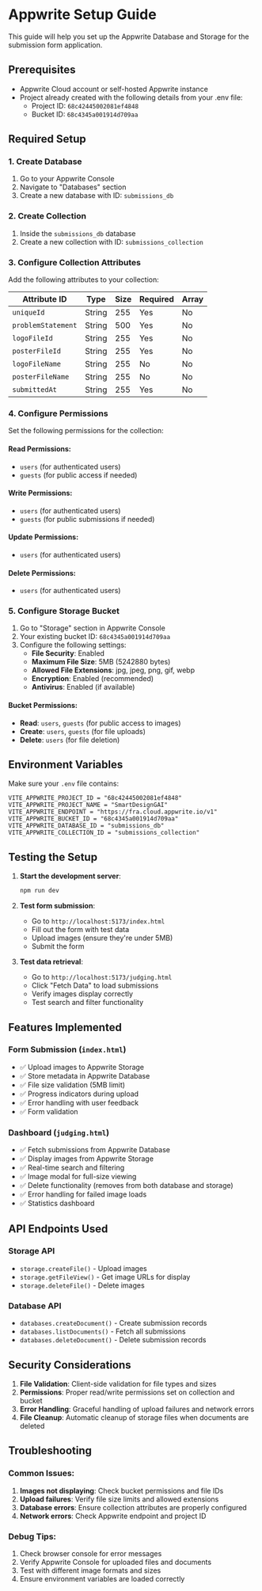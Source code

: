 # Appwrite Setup Guide

This guide will help you set up the Appwrite Database and Storage for the submission form application.

## Prerequisites
- Appwrite Cloud account or self-hosted Appwrite instance
- Project already created with the following details from your .env file:
  - Project ID: `68c42445002081ef4848`
  - Bucket ID: `68c4345a001914d709aa`

## Required Setup

### 1. Create Database
1. Go to your Appwrite Console
2. Navigate to "Databases" section
3. Create a new database with ID: `submissions_db`

### 2. Create Collection
1. Inside the `submissions_db` database
2. Create a new collection with ID: `submissions_collection`

### 3. Configure Collection Attributes
Add the following attributes to your collection:

| Attribute ID | Type | Size | Required | Array |
|-------------|------|------|----------|-------|
| `uniqueId` | String | 255 | Yes | No |
| `problemStatement` | String | 500 | Yes | No |
| `logoFileId` | String | 255 | Yes | No |
| `posterFileId` | String | 255 | Yes | No |
| `logoFileName` | String | 255 | No | No |
| `posterFileName` | String | 255 | No | No |
| `submittedAt` | String | 255 | Yes | No |

### 4. Configure Permissions
Set the following permissions for the collection:

#### Read Permissions:
- `users` (for authenticated users)
- `guests` (for public access if needed)

#### Write Permissions:
- `users` (for authenticated users)
- `guests` (for public submissions if needed)

#### Update Permissions:
- `users` (for authenticated users)

#### Delete Permissions:
- `users` (for authenticated users)

### 5. Configure Storage Bucket
1. Go to "Storage" section in Appwrite Console
2. Your existing bucket ID: `68c4345a001914d709aa`
3. Configure the following settings:
   - **File Security**: Enabled
   - **Maximum File Size**: 5MB (5242880 bytes)
   - **Allowed File Extensions**: jpg, jpeg, png, gif, webp
   - **Encryption**: Enabled (recommended)
   - **Antivirus**: Enabled (if available)

#### Bucket Permissions:
- **Read**: `users`, `guests` (for public access to images)
- **Create**: `users`, `guests` (for file uploads)
- **Delete**: `users` (for file deletion)

## Environment Variables
Make sure your `.env` file contains:

```env
VITE_APPWRITE_PROJECT_ID = "68c42445002081ef4848"
VITE_APPWRITE_PROJECT_NAME = "SmartDesignGAI"
VITE_APPWRITE_ENDPOINT = "https://fra.cloud.appwrite.io/v1"
VITE_APPWRITE_BUCKET_ID = "68c4345a001914d709aa"
VITE_APPWRITE_DATABASE_ID = "submissions_db"
VITE_APPWRITE_COLLECTION_ID = "submissions_collection"
```

## Testing the Setup

1. **Start the development server**:
   ```bash
   npm run dev
   ```

2. **Test form submission**:
   - Go to `http://localhost:5173/index.html`
   - Fill out the form with test data
   - Upload images (ensure they're under 5MB)
   - Submit the form

3. **Test data retrieval**:
   - Go to `http://localhost:5173/judging.html`
   - Click "Fetch Data" to load submissions
   - Verify images display correctly
   - Test search and filter functionality

## Features Implemented

### Form Submission (`index.html`)
- ✅ Upload images to Appwrite Storage
- ✅ Store metadata in Appwrite Database
- ✅ File size validation (5MB limit)
- ✅ Progress indicators during upload
- ✅ Error handling with user feedback
- ✅ Form validation

### Dashboard (`judging.html`)
- ✅ Fetch submissions from Appwrite Database
- ✅ Display images from Appwrite Storage
- ✅ Real-time search and filtering
- ✅ Image modal for full-size viewing
- ✅ Delete functionality (removes from both database and storage)
- ✅ Error handling for failed image loads
- ✅ Statistics dashboard

## API Endpoints Used

### Storage API
- `storage.createFile()` - Upload images
- `storage.getFileView()` - Get image URLs for display
- `storage.deleteFile()` - Delete images

### Database API
- `databases.createDocument()` - Create submission records
- `databases.listDocuments()` - Fetch all submissions
- `databases.deleteDocument()` - Delete submission records

## Security Considerations

1. **File Validation**: Client-side validation for file types and sizes
2. **Permissions**: Proper read/write permissions set on collection and bucket
3. **Error Handling**: Graceful handling of upload failures and network errors
4. **File Cleanup**: Automatic cleanup of storage files when documents are deleted

## Troubleshooting

### Common Issues:

1. **Images not displaying**: Check bucket permissions and file IDs
2. **Upload failures**: Verify file size limits and allowed extensions
3. **Database errors**: Ensure collection attributes are properly configured
4. **Network errors**: Check Appwrite endpoint and project ID

### Debug Tips:

1. Check browser console for error messages
2. Verify Appwrite Console for uploaded files and documents
3. Test with different image formats and sizes
4. Ensure environment variables are loaded correctly
